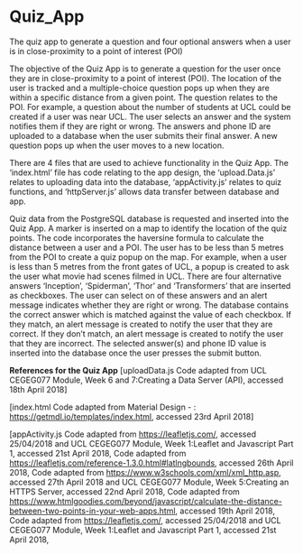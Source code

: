 # Quiz_App
The quiz app to generate a question and four optional answers when a user is in close-proximity to a point of interest (POI)

The objective of the Quiz App is to generate a question for the user once they are in close-proximity to a point of interest (POI). The location of the user is tracked and a multiple-choice question pops up when they are within a specific distance from a given point. The question relates to the POI. For example, a question about the number of students at UCL could be created if a user was near UCL. The user selects an answer and the system notifies them if they are right or wrong. The answers and phone ID are uploaded to a database when the user submits their final answer. A new question pops up when the user moves to a new location. 

There are 4 files that are used to achieve functionality in the Quiz App.  The ‘index.html’ file has code relating to the app design, the ‘upload.Data.js’ relates to uploading data into the database, ‘appActivity.js’ relates to quiz functions, and ‘httpServer.js’ allows data transfer between database and app. 

Quiz data from the PostgreSQL database is requested and inserted into the Quiz App. A marker is inserted on a map to identify the location of the quiz points. The code incorporates the  haversine formula to calculate the distance between a user and a POI. The user has to be less than 5 metres from the POI to create a quiz popup on the map. For example, when a user is less than 5 metres from the front gates of UCL, a popup is created to ask the user what movie had scenes filmed in UCL. There are four alternative answers ‘Inception’, ‘Spiderman’, ‘Thor’ and ‘Transformers’ that are inserted as checkboxes. The user can select on of these answers and an alert message indicates whether they are right or wrong. The database contains the correct answer which is matched against the value of each checkbox. If they match, an alert message is created to notify the user that they are correct. If they don’t match, an alert message is created to notify the user that they are incorrect. The selected answer(s) and phone ID value  is inserted into the database once the user presses the submit button. 

**References for the Quiz App**
[uploadData.js Code adapted from UCL CEGEG077 Module, Week 6 and 7:Creating a Data Server (API), accessed 18th April 2018]

[index.html Code adapted from Material Design - : https://getmdl.io/templates/index.html, accessed 23rd April 2018]

[appActivity.js Code adapted from https://leafletjs.com/, accessed 25/04/2018 and UCL CEGEG077 Module, Week 1:Leaflet and Javascript Part 1, accessed 21st April 2018,
Code adapted from https://leafletjs.com/reference-1.3.0.html#latlngbounds, accessed 26th April 2018,
Code adapted from https://www.w3schools.com/xml/xml_http.asp, accessed 27th April 2018 and UCL CEGEG077 Module, Week 5:Creating an HTTPS Server, accessed 22nd April 2018,
Code adapted from https://www.htmlgoodies.com/beyond/javascript/calculate-the-distance-between-two-points-in-your-web-apps.html, accessed 19th April 2018,
Code adapted from https://leafletjs.com/, accessed 25/04/2018 and UCL CEGEG077 Module, Week 1:Leaflet and Javascript Part 1, accessed 21st April 2018,
